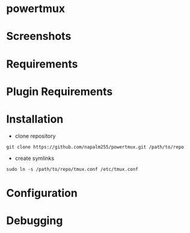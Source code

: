 # powertmux 

# Screenshots

# Requirements

# Plugin Requirements

# Installation

  * clone repository

  ```
  git clone https://github.com/napalm255/powertmux.git /path/to/repo
  ```

  * create symlinks

  ```
  sudo ln -s /path/to/repo/tmux.conf /etc/tmux.conf
  ```

# Configuration

# Debugging
